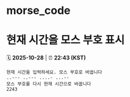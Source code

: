 # morse_code
# 현재 시간을 모스 부호 표시
<!-- MORSE_TIME_START -->
🗓️ **2025-10-28** | ⏰ **22:43 (KST)**

```
현재 시간을 입력하세요. 모스 부호로 바꿉니다
..--- ..--- ....- ...--
모스 부호를 다시 현재 시간으로 바꿉니다
2243
```
<!-- MORSE_TIME_END -->
